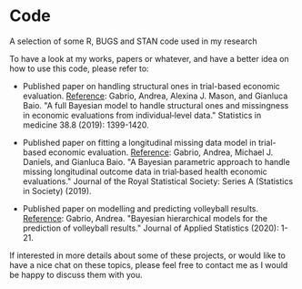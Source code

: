 # Code
A selection of some R, BUGS and STAN code used in my research

To have a look at my works, papers or whatever, and have a better idea on how to use this code, please refer to:

  * Published paper on handling structural ones in trial-based economic evaluation.
  [Reference](https://onlinelibrary.wiley.com/doi/full/10.1002/sim.8045?casa_token=QQGQGb_BnGcAAAAA%3A9ECIHrx7-GS2HOieQ6i1gNkxPQgd8IbpFQwMit49lXPapuZZ70p6cy741mB7MvBGj_-5p9oSMXj34XQ): Gabrio, Andrea, Alexina J. Mason, and Gianluca Baio. "A full Bayesian model to handle structural ones and missingness in economic evaluations from individual‐level data." Statistics in medicine 38.8 (2019): 1399-1420.

  * Published paper on fitting a longitudinal missing data model in trial-based economic evaluation.
  [Reference](https://rss.onlinelibrary.wiley.com/doi/full/10.1111/rssa.12522?casa_token=UtekFcnE6ncAAAAA%3AQVkpNX0e7EmLx3m7Lru_v1RxouKDLPhyeJlGTNsW8-0w1ck2O5rtQGXz_e0By64PnPoRlTCWYebMyiE): Gabrio, Andrea, Michael J. Daniels, and Gianluca Baio. "A Bayesian parametric approach to handle missing longitudinal outcome data in trial‐based health economic evaluations." Journal of the Royal Statistical Society: Series A (Statistics in Society) (2019).
  
  * Published paper on modelling and predicting volleyball results.
  [Reference](https://www.tandfonline.com/doi/full/10.1080/02664763.2020.1723506?casa_token=uckwTNuztOAAAAAA%3AyUs7qhdd13P7ejeT1LL81TD1ro6vcC1KmAwCCZKb6537Bh_gRlj_lv1clJ49rt_alnRdBgM4RfQ7): Gabrio, Andrea. "Bayesian hierarchical models for the prediction of volleyball results." Journal of Applied Statistics (2020): 1-21.
  
If interested in more details about some of these projects, or would like to have a nice chat on these topics, 
please feel free to contact me as I would be happy to discuss them with you.

